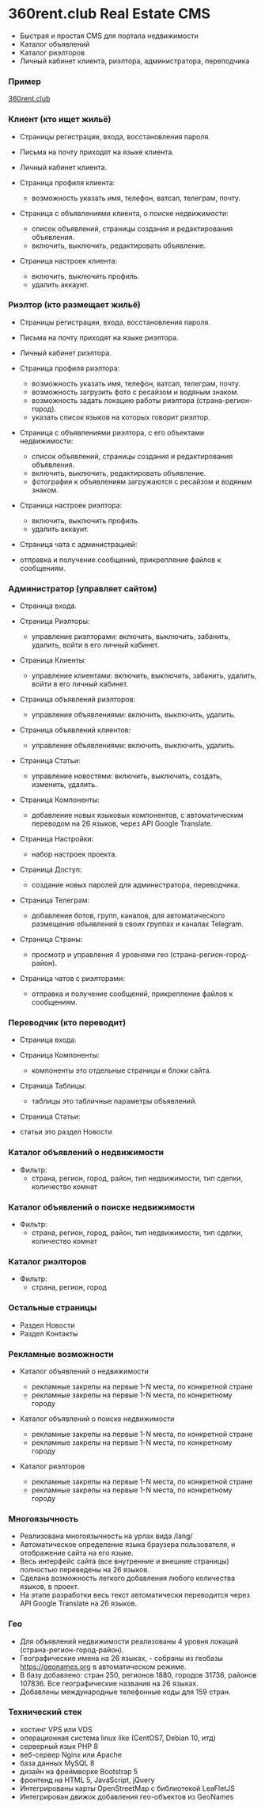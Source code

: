 # 360rent.club Real Estate CMS

- Быстрая и простая CMS для портала недвижимости
- Каталог объявлений
- Каталог риэлторов
- Личный кабинет клиента, риэлтора, администратора, переподчика

### Пример

[360rent.club](https://360rent.club)

### Клиент (кто ищет жильё)

- Страницы регистрации, входа, восстановления пароля.
- Письма на почту приходят на языке клиента.
- Личный кабинет клиента.

- Страница профиля клиента:
    - возможность указать имя, телефон, ватсап, телеграм, почту.

- Страница с объявлениями клиента, о поиске недвижимости:
    - список объявлений, страницы создания и редактирования объявления.
    - включить, выключить, редактировать объявление.

- Страница настроек клиента:
    - включить, выключить профиль.
    - удалить аккаунт.

### Риэлтор (кто размещает жильё)

- Страницы регистрации, входа, восстановления пароля.
- Письма на почту приходят на языке риэлтора.
- Личный кабинет риэлтора.

- Страница профиля риэлтора:
    - возможность указать имя, телефон, ватсап, телеграм, почту.
    - возможность загрузить фото с ресайзом и водяным знаком.
    - возможность задать локацию работы риэлтора (страна-регион-город).
    - указать список языков на которых говорит риэлтор.

- Страница с объявлениями риэлтора, с его объектами недвижимости:
    - список объявлений, страницы создания и редактирования объявления.
    - включить, выключить, редактировать объявление.
    - фотографии к объявлениям загружаются с ресайзом и водяным знаком.

- Страница настроек риэлтора:
    - включить, выключить профиль.
    - удалить аккаунт.

- Страница чата с администрацией:
- отправка и получение сообщений, прикрепление файлов к сообщениям.

### Администратор (управляет сайтом)

- Страница входа.

- Страница Риэлторы:
    - управление риэлторами: включить, выключить, забанить, удалить, войти в его личный кабинет.

- Страница Клиенты:
    - управление клиентами: включить, выключить, забанить, удалить, войти в его личный кабинет.

- Страница объявлений риэлторов:
    - управление объявлениями: включить, выключить, удалить.

- Страница объявлений клиентов:
    - управление объявлениями: включить, выключить, удалить.

- Страница Статьи:
    - управление новостями: включить, выключить, создать, изменить, удалить.

- Страница Компоненты:
    - добавление новых языковых компонентов, с автоматическим переводом на 26 языков, через API Google Translate.

- Страница Настройки:
    - набор настроек проекта.

- Страница Доступ:
    - создание новых паролей для администратора, переводчика.

- Страница Телеграм:
    - добавление ботов, групп, каналов, для автоматического размещения объявлений в своих группах и каналах Telegram.

- Страница Страны:
    - просмотр и управления 4 уровнями гео (страна-регион-город-район).

- Страница чатов с риэлторами:
    - отправка и получение сообщений, прикрепление файлов к сообщениям.

### Переводчик (кто переводит)

- Страница входа.

- Страница Компоненты:
    - компоненты это отдельные страницы и блоки сайта.

- Страница Таблицы:
    - таблицы это табличные параметры объявлений.

- Страница Статьи:
- статьи это раздел Новости

### Каталог объявлений о недвижимости

- Фильтр:
    - страна, регион, город, район, тип недвижимости, тип сделки, количество комнат

### Каталог объявлений о поиске недвижимости

- Фильтр:
    - страна, регион, город, район, тип недвижимости, тип сделки, количество комнат

### Каталог риэлторов

- Фильтр:
    - страна, регион, город

### Остальные страницы

- Раздел Новости
- Раздел Контакты

### Рекламные возможности

- Каталог объявлений о недвижимости
    - рекламные закрепы на первые 1-N места, по конкретной стране
    - рекламные закрепы на первые 1-N места, по конкретному городу

- Каталог объявлений о поиске недвижимости
    - рекламные закрепы на первые 1-N места, по конкретной стране
    - рекламные закрепы на первые 1-N места, по конкретному городу

- Каталог риэлторов
    - рекламные закрепы на первые 1-N места, по конкретной стране
    - рекламные закрепы на первые 1-N места, по конкретному городу

### Многоязычность

- Реализована многоязычность на урлах вида /lang/
- Автоматическое определение языка браузера пользователя, и отображение сайта на его языке.
- Весь интерфейс сайта (все внутренние и внешние страницы) полностью переведены на 26 языков.
- Сделана возможность легкого добавления любого количества языков, в проект.
- На этапе разработки весь текст автоматически переводится через API Google Translate на 26 языков.

### Гео

- Для объявлений недвижимости реализованы 4 уровня локаций (страна-регион-город-район).
- Географические имена на 26 языках, - собраны из геобазы https://geonames.org в автоматическом режиме.
- В базу добавлено: стран 250, регионов 1880, городов 31736, районов 107836. Все географические названия на 26 языках.
- Добавлены международные телефонные коды для 159 стран.

### Технический стек

- хостинг VPS или VDS
- операционная система linux like (CentOS7, Debian 10, итд)
- серверный язык PHP 8
- веб-сервер Nginx или Apache
- база данных MySQL 8
- дизайн на фреймворке Bootstrap 5
- фронтенд на HTML 5, JavaScript, jQuery
- Интегрированы карты OpenStreetMap с библиотекой LeaFletJS
- Интегрирован движок добавления гео-объектов из GeoNames